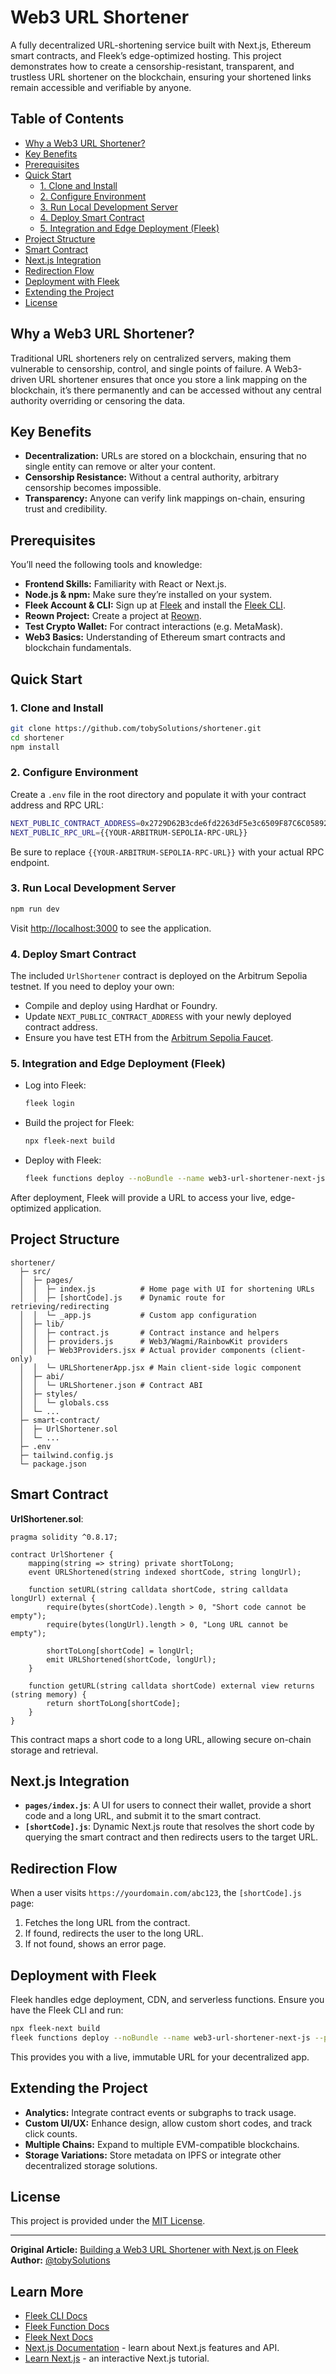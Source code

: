 # Web3 URL Shortener

A fully decentralized URL-shortening service built with Next.js, Ethereum smart contracts, and Fleek’s edge-optimized hosting. This project demonstrates how to create a censorship-resistant, transparent, and trustless URL shortener on the blockchain, ensuring your shortened links remain accessible and verifiable by anyone.

## Table of Contents

- [Why a Web3 URL Shortener?](#why-a-web3-url-shortener)
- [Key Benefits](#key-benefits)
- [Prerequisites](#prerequisites)
- [Quick Start](#quick-start)
  - [1. Clone and Install](#1-clone-and-install)
  - [2. Configure Environment](#2-configure-environment)
  - [3. Run Local Development Server](#3-run-local-development-server)
  - [4. Deploy Smart Contract](#4-deploy-smart-contract)
  - [5. Integration and Edge Deployment (Fleek)](#5-integration-and-edge-deployment-fleek)
- [Project Structure](#project-structure)
- [Smart Contract](#smart-contract)
- [Next.js Integration](#nextjs-integration)
- [Redirection Flow](#redirection-flow)
- [Deployment with Fleek](#deployment-with-fleek)
- [Extending the Project](#extending-the-project)
- [License](#license)

## Why a Web3 URL Shortener?

Traditional URL shorteners rely on centralized servers, making them vulnerable to censorship, control, and single points of failure. A Web3-driven URL shortener ensures that once you store a link mapping on the blockchain, it’s there permanently and can be accessed without any central authority overriding or censoring the data.

## Key Benefits

- **Decentralization:** URLs are stored on a blockchain, ensuring that no single entity can remove or alter your content.
- **Censorship Resistance:** Without a central authority, arbitrary censorship becomes impossible.
- **Transparency:** Anyone can verify link mappings on-chain, ensuring trust and credibility.

## Prerequisites

You’ll need the following tools and knowledge:

- **Frontend Skills:** Familiarity with React or Next.js.
- **Node.js & npm:** Make sure they’re installed on your system.
- **Fleek Account & CLI:** Sign up at [Fleek](https://app.fleek.xyz/) and install the [Fleek CLI](https://fleek.xyz/docs/cli/).
- **Reown Project:** Create a project at [Reown](https://reown.com/).
- **Test Crypto Wallet:** For contract interactions (e.g. MetaMask).
- **Web3 Basics:** Understanding of Ethereum smart contracts and blockchain fundamentals.

## Quick Start

### 1. Clone and Install

```bash
git clone https://github.com/tobySolutions/shortener.git
cd shortener
npm install
```

### 2. Configure Environment

Create a `.env` file in the root directory and populate it with your contract address and RPC URL:

```bash
NEXT_PUBLIC_CONTRACT_ADDRESS=0x2729D62B3cde6fd2263dF5e3c6509F87C6C05892
NEXT_PUBLIC_RPC_URL={{YOUR-ARBITRUM-SEPOLIA-RPC-URL}}
```

Be sure to replace `{{YOUR-ARBITRUM-SEPOLIA-RPC-URL}}` with your actual RPC endpoint.

### 3. Run Local Development Server

```bash
npm run dev
```

Visit [http://localhost:3000](http://localhost:3000) to see the application.

### 4. Deploy Smart Contract

The included `UrlShortener` contract is deployed on the Arbitrum Sepolia testnet. If you need to deploy your own:

- Compile and deploy using Hardhat or Foundry.
- Update `NEXT_PUBLIC_CONTRACT_ADDRESS` with your newly deployed contract address.
- Ensure you have test ETH from the [Arbitrum Sepolia Faucet](https://www.alchemy.com/faucets/arbitrum-sepolia).

### 5. Integration and Edge Deployment (Fleek)

- Log into Fleek:  
  ```bash
  fleek login
  ```
- Build the project for Fleek:
  ```bash
  npx fleek-next build
  ```
- Deploy with Fleek:
  ```bash
  fleek functions deploy --noBundle --name web3-url-shortener-next-js --path .fleek/dist/index.js --envFile .env
  ```

After deployment, Fleek will provide a URL to access your live, edge-optimized application.

## Project Structure

```
shortener/
  ├─ src/
  │  ├─ pages/
  │  │  ├─ index.js          # Home page with UI for shortening URLs
  │  │  ├─ [shortCode].js    # Dynamic route for retrieving/redirecting
  │  │  └─ _app.js           # Custom app configuration
  │  ├─ lib/
  │  │  ├─ contract.js       # Contract instance and helpers
  │  │  ├─ providers.js      # Web3/Wagmi/RainbowKit providers
  │  │  ├─ Web3Providers.jsx # Actual provider components (client-only)
  │  │  └─ URLShortenerApp.jsx # Main client-side logic component
  │  ├─ abi/
  │  │  └─ URLShortener.json # Contract ABI
  │  ├─ styles/
  │  │  └─ globals.css
  │  └─ ...
  ├─ smart-contract/
  │  ├─ UrlShortener.sol
  │  └─ ...
  ├─ .env
  ├─ tailwind.config.js
  └─ package.json
```

## Smart Contract

**UrlShortener.sol**:

```solidity
pragma solidity ^0.8.17;

contract UrlShortener {
    mapping(string => string) private shortToLong;
    event URLShortened(string indexed shortCode, string longUrl);

    function setURL(string calldata shortCode, string calldata longUrl) external {
        require(bytes(shortCode).length > 0, "Short code cannot be empty");
        require(bytes(longUrl).length > 0, "Long URL cannot be empty");
        
        shortToLong[shortCode] = longUrl;
        emit URLShortened(shortCode, longUrl);
    }

    function getURL(string calldata shortCode) external view returns (string memory) {
        return shortToLong[shortCode];
    }
}
```

This contract maps a short code to a long URL, allowing secure on-chain storage and retrieval.

## Next.js Integration

- **`pages/index.js`**: A UI for users to connect their wallet, provide a short code and a long URL, and submit it to the smart contract.
- **`[shortCode].js`**: Dynamic Next.js route that resolves the short code by querying the smart contract and then redirects users to the target URL.

## Redirection Flow

When a user visits `https://yourdomain.com/abc123`, the `[shortCode].js` page:

1. Fetches the long URL from the contract.
2. If found, redirects the user to the long URL.
3. If not found, shows an error page.

## Deployment with Fleek

Fleek handles edge deployment, CDN, and serverless functions. Ensure you have the Fleek CLI and run:

```bash
npx fleek-next build
fleek functions deploy --noBundle --name web3-url-shortener-next-js --path .fleek/dist/index.js --envFile .env
```

This provides you with a live, immutable URL for your decentralized app.

## Extending the Project

- **Analytics:** Integrate contract events or subgraphs to track usage.
- **Custom UI/UX:** Enhance design, allow custom short codes, and track click counts.
- **Multiple Chains:** Expand to multiple EVM-compatible blockchains.
- **Storage Variations:** Store metadata on IPFS or integrate other decentralized storage solutions.

## License

This project is provided under the [MIT License](LICENSE).

---

**Original Article:** [Building a Web3 URL Shortener with Next.js on Fleek](https://dev.to/fleek/building-a-web3-url-shortener-with-nextjs-on-fleek-hbb)  
**Author:** [@tobySolutions](https://github.com/tobySolutions)  

## Learn More

- [Fleek CLI Docs](https://fleek.xyz/docs/cli/)
- [Fleek Function Docs](https://fleek.xyz/docs/cli/functions/)
- [Fleek Next Docs](https://fleek.xyz/docs/cli/functions/)
- [Next.js Documentation](https://nextjs.org/docs) - learn about Next.js
  features and API.
- [Learn Next.js](https://nextjs.org/learn) - an interactive Next.js tutorial.
